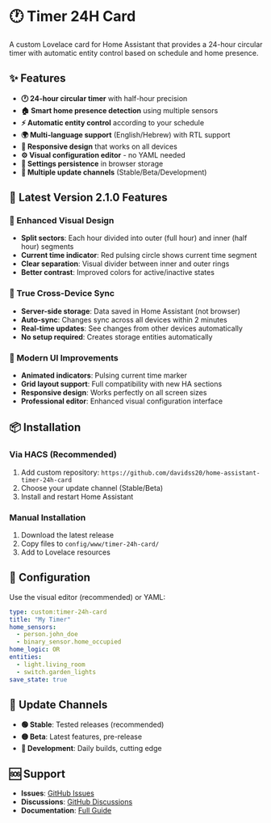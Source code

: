 # 🕐 Timer 24H Card

A custom Lovelace card for Home Assistant that provides a 24-hour circular timer with automatic entity control based on schedule and home presence.

## ✨ Features

- **🕐 24-hour circular timer** with half-hour precision
- **🏠 Smart home presence detection** using multiple sensors
- **⚡ Automatic entity control** according to your schedule
- **🌍 Multi-language support** (English/Hebrew) with RTL support
- **📱 Responsive design** that works on all devices
- **⚙️ Visual configuration editor** - no YAML needed
- **💾 Settings persistence** in browser storage
- **📡 Multiple update channels** (Stable/Beta/Development)

## 🚀 Latest Version 2.1.0 Features

### 🎯 Enhanced Visual Design
- **Split sectors**: Each hour divided into outer (full hour) and inner (half hour) segments
- **Current time indicator**: Red pulsing circle shows current time segment
- **Clear separation**: Visual divider between inner and outer rings
- **Better contrast**: Improved colors for active/inactive states

### 🔄 True Cross-Device Sync
- **Server-side storage**: Data saved in Home Assistant (not browser)
- **Auto-sync**: Changes sync across all devices within 2 minutes
- **Real-time updates**: See changes from other devices automatically
- **No setup required**: Creates storage entities automatically

### 🎨 Modern UI Improvements
- **Animated indicators**: Pulsing current time marker
- **Grid layout support**: Full compatibility with new HA sections
- **Responsive design**: Works perfectly on all screen sizes
- **Professional editor**: Enhanced visual configuration interface

## 📦 Installation

### Via HACS (Recommended)
1. Add custom repository: `https://github.com/davidss20/home-assistant-timer-24h-card`
2. Choose your update channel (Stable/Beta)
3. Install and restart Home Assistant

### Manual Installation
1. Download the latest release
2. Copy files to `config/www/timer-24h-card/`
3. Add to Lovelace resources

## 🔧 Configuration

Use the visual editor (recommended) or YAML:

```yaml
type: custom:timer-24h-card
title: "My Timer"
home_sensors:
  - person.john_doe
  - binary_sensor.home_occupied
home_logic: OR
entities:
  - light.living_room
  - switch.garden_lights
save_state: true
```

## 📡 Update Channels

- **🟢 Stable**: Tested releases (recommended)
- **🟡 Beta**: Latest features, pre-release
- **🔴 Development**: Daily builds, cutting edge

## 🆘 Support

- **Issues**: [GitHub Issues](https://github.com/davidss20/home-assistant-timer-24h-card/issues)
- **Discussions**: [GitHub Discussions](https://github.com/davidss20/home-assistant-timer-24h-card/discussions)
- **Documentation**: [Full Guide](https://github.com/davidss20/home-assistant-timer-24h-card/blob/main/README.md)
